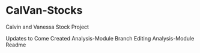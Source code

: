 # CalVan-Stocks
Calvin and Vanessa Stock Project

Updates to Come
Created Analysis-Module Branch
Editing Analysis-Module Readme